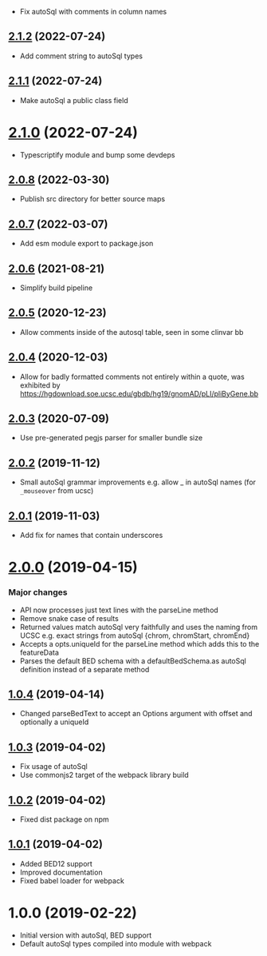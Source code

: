- Fix autoSql with comments in column names

## [2.1.2](https://github.com/GMOD/bed-js/compare/v2.1.1...v2.1.2) (2022-07-24)

- Add comment string to autoSql types

## [2.1.1](https://github.com/GMOD/bed-js/compare/v2.1.0...v2.1.1) (2022-07-24)

- Make autoSql a public class field

# [2.1.0](https://github.com/GMOD/bed-js/compare/v2.0.8...v2.1.0) (2022-07-24)

- Typescriptify module and bump some devdeps

## [2.0.8](https://github.com/GMOD/bed-js/compare/v2.0.7...v2.0.8) (2022-03-30)

- Publish src directory for better source maps

## [2.0.7](https://github.com/GMOD/bed-js/compare/v2.0.6...v2.0.7) (2022-03-07)

- Add esm module export to package.json

## [2.0.6](https://github.com/GMOD/bed-js/compare/v2.0.5...v2.0.6) (2021-08-21)

- Simplify build pipeline

## [2.0.5](https://github.com/GMOD/bed-js/compare/v2.0.4...v2.0.5) (2020-12-23)

- Allow comments inside of the autosql table, seen in some clinvar bb

## [2.0.4](https://github.com/GMOD/bed-js/compare/v2.0.3...v2.0.4) (2020-12-03)

- Allow for badly formatted comments not entirely within a quote, was exhibited
  by https://hgdownload.soe.ucsc.edu/gbdb/hg19/gnomAD/pLI/pliByGene.bb

## [2.0.3](https://github.com/GMOD/bed-js/compare/v2.0.2...v2.0.3) (2020-07-09)

- Use pre-generated pegjs parser for smaller bundle size

<a name="2.0.2"></a>

## [2.0.2](https://github.com/GMOD/bed-js/compare/v2.0.1...v2.0.2) (2019-11-12)

- Small autoSql grammar improvements e.g. allow \_ in autoSql names (for
  `_mouseover` from ucsc)

<a name="2.0.1"></a>

## [2.0.1](https://github.com/GMOD/bed-js/compare/v2.0.0...v2.0.1) (2019-11-03)

- Add fix for names that contain underscores

# [2.0.0](https://github.com/GMOD/bed-js/compare/v1.0.4...v2.0.0) (2019-04-15)

### Major changes

- API now processes just text lines with the parseLine method
- Remove snake case of results
- Returned values match autoSql very faithfully and uses the naming from UCSC
  e.g. exact strings from autoSql {chrom, chromStart, chromEnd}
- Accepts a opts.uniqueId for the parseLine method which adds this to the
  featureData
- Parses the default BED schema with a defaultBedSchema.as autoSql definition
  instead of a separate method

## [1.0.4](https://github.com/GMOD/bed-js/compare/v1.0.3...v1.0.4) (2019-04-14)

- Changed parseBedText to accept an Options argument with offset and optionally
  a uniqueId

## [1.0.3](https://github.com/GMOD/bed-js/compare/v1.0.2...v1.0.3) (2019-04-02)

- Fix usage of autoSql
- Use commonjs2 target of the webpack library build

## [1.0.2](https://github.com/GMOD/bed-js/compare/v1.0.1...v1.0.2) (2019-04-02)

- Fixed dist package on npm

## [1.0.1](https://github.com/GMOD/bed-js/compare/v1.0.0...v1.0.1) (2019-04-02)

- Added BED12 support
- Improved documentation
- Fixed babel loader for webpack

# 1.0.0 (2019-02-22)

- Initial version with autoSql, BED support
- Default autoSql types compiled into module with webpack
